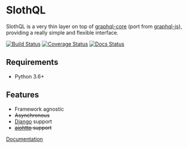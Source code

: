 # SlothQL
SlothQL is a very thin layer on top of [graphql-core](https://github.com/graphql-python/graphql-core) 
(port from [graphql-js](https://github.com/graphql/graphql-js)),
providing a really simple and flexible interface.

[![Build Status](https://travis-ci.org/IndioInc/slothql.svg?branch=master)](https://travis-ci.org/IndioInc/slothql)
[![Coverage Status](https://coveralls.io/repos/github/IndioInc/slothql/badge.svg?branch=master)](https://coveralls.io/github/IndioInc/slothql?branch=master)
[![Docs Status](https://readthedocs.org/projects/slothql/badge/?version=latest)](http://slothql.readthedocs.io/en/latest/?badge=latest)

## Requirements
* Python 3.6+

## Features
* Framework agnostic
* ~~Asynchronous~~
* [Django](https://www.djangoproject.com/) support
* ~~[aiohttp](https://aiohttp.readthedocs.io/en/stable/) support~~

[Documentation](http://slothql.readthedocs.io/en/latest/)
